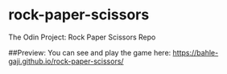 # rock-paper-scissors
The Odin Project: Rock Paper Scissors Repo

##Preview:
You can see and play the game here: https://bahle-gaji.github.io/rock-paper-scissors/
